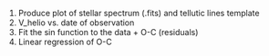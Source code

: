 1) Produce plot of stellar spectrum (.fits) and tellutic lines template
2) V_helio vs. date of observation
3) Fit the sin function to the data + O-C (residuals)
4) Linear regression of O-C
